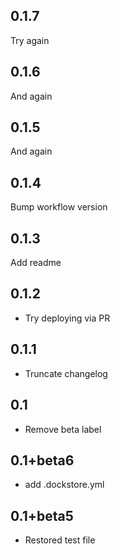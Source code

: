0.1.7
-----
Try again

0.1.6
-----
And again

0.1.5
-----
And again

0.1.4
-----
Bump workflow version

0.1.3
-----
Add readme

0.1.2
---------
- Try deploying via PR

0.1.1
---------
- Truncate changelog

0.1
---------
- Remove beta label

0.1+beta6
---------
- add .dockstore.yml

0.1+beta5
---------
- Restored test file
